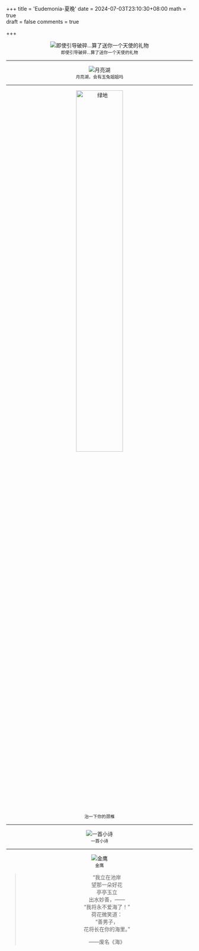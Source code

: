 +++
title = 'Eudemonia-夏晚'
date = 2024-07-03T23:10:30+08:00
math = true                                
draft = false
comments = true

+++

<div align="center">    
<img src="https://picx.zhimg.com/80/v2-dd27e048cbb59d7d1c41b6d93329a33e_1440w.jpeg" alt="即使引导破碎...算了送你一个天使的礼物" width="auto" height="auto">
<center><small>即使引导破碎...算了送你一个天使的礼物</small></center>



-----
<div align="center">    
<img src="https://picx.zhimg.com/80/v2-3b197c04304a3c0eee75140f31e839b2_1440w.jpeg" 
alt="月亮湖" width="auto" height="auto">
<center><small>月亮湖，会有玉兔姐姐吗</small></center>



-----

<div align="center">  
<img src="https://picx.zhimg.com/80/v2-a93390ed3de3d4a6eebc659c9fa90433_1440w.png" alt="绿地" width="50%" height="auto">
<center><small>治一下你的颈椎</small></center>


-----
<div align="center">  
<img src="https://pic1.zhimg.com/80/v2-23ace725a3d556fa81d4d4650a67639f_1440w.jpeg" alt="一首小诗" width="auto" height="auto">
<center><small>一首小诗</small></center>


-----

<div align="center">  
<img src="https://picx.zhimg.com/80/v2-e136f5bc82a560d3c8a0252828628b60_1440w.jpeg" alt="金鹰" width="auto" height="auto">
<center><small>金鹰</small></center>



>“我立在池岸 <br>
>望那一朵好花 <br>
>亭亭玉立 <br>
>出水妙善，—— <br>
>“我将永不爱海了！” <br>
>荷花微笑道： <br>
>“善男子， <br>
>花将长在你的海里。” <br>
>
>——废名《海》

